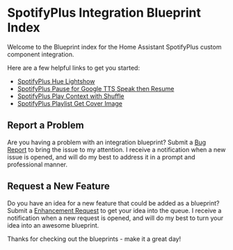# SpotifyPlus Integration Blueprint Index

Welcome to the Blueprint index for the Home Assistant SpotifyPlus custom component integration.

Here are a few helpful links to get you started:
* [SpotifyPlus Hue Lightshow](./spotifyplus_hue_lightshow.md)
* [SpotifyPlus Pause for Google TTS Speak then Resume](./spotifyplus_pause_tts_speak_google_resume.md)
* [SpotifyPlus Play Context with Shuffle](./spotifyplus_play_context_with_shuffle.md)
* [SpotifyPlus Playlist Get Cover Image](./spotifyplus_playlist_get_cover_image.md)

## Report a Problem
Are you having a problem with an integration blueprint?  Submit a [Bug Report](https://github.com/thlucas1/homeassistant_blueprints/issues/new?labels=bug&template=bug.yml) to bring the issue to my attention.  I receive a notification when a new issue is opened, and will do my best to address it in a prompt and professional manner.

## Request a New Feature
Do you have an idea for a new feature that could be added as a blueprint?  Submit a [Enhancement Request](https://github.com/thlucas1/homeassistant_blueprints/issues/new?labels=enhancement&template=enhancement.yml) to get your idea into the queue. I receive a notification when a new request is opened, and will do my best to turn your idea into an awesome blueprint.

Thanks for checking out the blueprints - make it a great day!